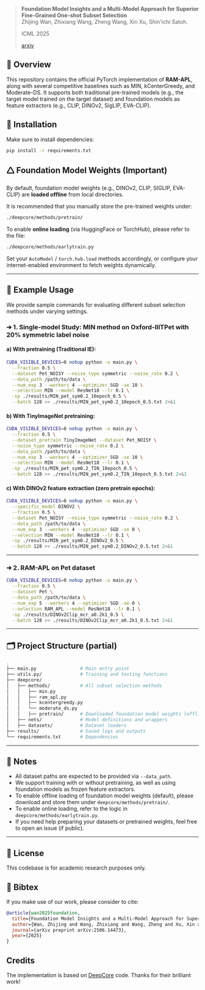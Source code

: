 > **Foundation Model Insights and a Multi-Model Approach for Superior Fine-Grained One-shot Subset Selection**  
> Zhijing Wan, Zhixiang Wang, Zheng Wang, Xin Xu, Shin'ichi Satoh.
> 
> ICML 2025
>
> [arxiv](https://arxiv.org/pdf/2506.14473)

## 📌 Overview
This repository contains the official PyTorch implementation of **RAM-APL**, along with several competitive baselines such as MIN, kCenterGreedy, and Moderate-DS. It supports both traditional pre-trained models (e.g., the target model trained on the target dataset) and foundation models as feature extractors (e.g., CLIP, DINOv2, SigLIP, EVA-CLIP).

## 🔧 Installation

Make sure to install dependencies:

```bash
pip install -r requirements.txt
```

## 🛆 Foundation Model Weights (Important)

By default, foundation model weights (e.g., DINOv2, CLIP, SIGLIP, EVA-CLIP) are **loaded offline** from local directories.

It is recommended that you manually store the pre-trained weights under:

```bash
./deepcore/methods/pretrain/
```

To enable **online loading** (via HuggingFace or TorchHub), please refer to the file:

```bash
./deepcore/methods/earlytrain.py
```

Set your `AutoModel` / `torch.hub.load` methods accordingly, or configure your internet-enabled environment to fetch weights dynamically.

---

## 🧪 Example Usage

We provide sample commands for evaluating different subset selection methods under varying settings.

### ➔ 1. Single-model Study: MIN method on Oxford-IIITPet with 20% symmetric label noise

#### a) With pretraining (Traditional IE):

```bash
CUDA_VISIBLE_DEVICES=0 nohup python -u main.py \
  --fraction 0.5 \
  --dataset Pet_NOISY --noise_type symmetric --noise_rate 0.2 \
  --data_path /path/to/data \
  --num_exp 3 --workers 4 --optimizer SGD -se 10 \
  --selection MIN --model ResNet18 --lr 0.1 \
  -sp ./results/MIN_pet_sym0.2_10epoch_0.5 \
  --batch 128 >> ./results/MIN_pet_sym0.2_10epoch_0.5.txt 2>&1
```

#### b) With TinyImageNet pretraining:

```bash
CUDA_VISIBLE_DEVICES=0 nohup python -u main.py \
  --fraction 0.5 \
  --dataset_pretrain TinyImageNet --dataset Pet_NOISY \
  --noise_type symmetric --noise_rate 0.2 \
  --data_path /path/to/data \
  --num_exp 3 --workers 4 --optimizer SGD -se 10 \
  --selection MIN --model ResNet18 --lr 0.1 \
  -sp ./results/MIN_pet_sym0.2_TIN_10epoch_0.5 \
  --batch 128 >> ./results/MIN_pet_sym0.2_TIN_10epoch_0.5.txt 2>&1
```

#### c) With DINOv2 feature extraction (zero pretrain epochs):

```bash
CUDA_VISIBLE_DEVICES=0 nohup python -u main.py \
  --specific_model DINOV2 \
  --fraction 0.5 \
  --dataset Pet_NOISY --noise_type symmetric --noise_rate 0.2 \
  --data_path /path/to/data \
  --num_exp 3 --workers 4 --optimizer SGD -se 0 \
  --selection MIN --model ResNet18 --lr 0.1 \
  -sp ./results/MIN_pet_sym0.2_DINOv2_0.5 \
  --batch 128 >> ./results/MIN_pet_sym0.2_DINOv2_0.5.txt 2>&1
```

---

### ➔ 2. RAM-APL on Pet dataset

```bash
CUDA_VISIBLE_DEVICES=0 nohup python -u main.py \
  --fraction 0.5 \
  --dataset Pet \
  --data_path /path/to/data \
  --num_exp 5 --workers 4 --optimizer SGD -se 0 \
  --selection RAM_APL --model ResNet18 --lr 0.1 \
  -sp ./results/DINOv2Clip_mcr_a0.2k1_0.5 \
  --batch 128 >> ./results/DINOv2Clip_mcr_a0.2k1_0.5.txt 2>&1
```

---

## 🗂 Project Structure (partial)

```bash
.
├── main.py                # Main entry point
├── utils.py/              # Training and testing functions
├── deepcore/
│   ├── methods/           # All subset selection methods
│   │   ├── min.py
│   │   ├── ram_apl.py
│   │   ├── kcentergreedy.py
│   │   └── moderate_ds.py
│   │   ├── pretrain/      # Downloaded foundation model weights (offline mode)
│   ├── nets/              # Model definitions and wrappers
│   ├── datasets/          # Dataset loaders
├── results/               # Saved logs and outputs
└── requirements.txt       # Dependencies
```

---

## 📌 Notes

* All dataset paths are expected to be provided via `--data_path`.
* We support training with or without pretraining, as well as using foundation models as frozen feature extractors.
* To enable offline loading of foundation model weights (default), please download and store them under `deepcore/methods/pretrain/`.
* To enable online loading, refer to the logic in `deepcore/methods/earlytrain.py`.
* If you need help preparing your datasets or pretrained weights, feel free to open an issue (if public).

---

## 📜 License

This codebase is for academic research purposes only.

## :stars: Bibtex
If you make use of our work, please consider to cite:

```bibtex
@article{wan2025foundation,
  title={Foundation Model Insights and a Multi-Model Approach for Superior Fine-Grained One-shot Subset Selection},
  author={Wan, Zhijing and Wang, Zhixiang and Wang, Zheng and Xu, Xin and Satoh, Shin'ichi},
  journal={arXiv preprint arXiv:2506.14473},
  year={2025}
}
```

## Credits
The implementation is based on [DeepCore](https://github.com/PatrickZH/DeepCore) code. Thanks for their brilliant work!
